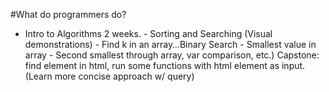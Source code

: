 #What do programmers do? 

- Intro to Algorithms 2 weeks. - Sorting and Searching (Visual demonstrations) - Find k in an array…Binary Search - Smallest value in array - Second smallest through array, var comparison, etc.) Capstone: find element in html, run some functions with html element as input. (Learn more concise approach w/ query)
